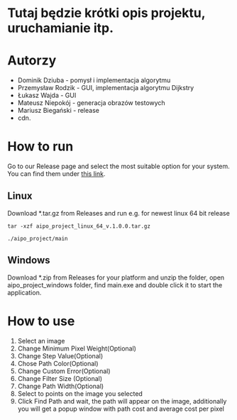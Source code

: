 # Tutaj będzie krótki opis projektu, uruchamianie itp.

# Autorzy
- Dominik Dziuba - pomysł i implementacja algorytmu
- Przemysław Rodzik - GUI, implementacja algorytmu Dijkstry
- Łukasz Wajda - GUI
- Mateusz Niepokój - generacja obrazów testowych
- Mariusz Biegański - release
- cdn.

# How to run
Go to our Release page and select the most suitable option for your system. You can find them under [this link](https://github.com/Dodzik/AiPO_project/releases/latest).
## Linux
Download *.tar.gz from Releases and run e.g. for newest linux 64 bit release
```
tar -xzf aipo_project_linux_64_v.1.0.0.tar.gz 
```
```
./aipo_project/main
```
## Windows
Download *.zip from Releases for your platform and unzip the folder, open aipo_project_windows folder, find main.exe and double click it to start the application.

# How to use
1. Select an image
2. Change Minimum Pixel Weight(Optional)
3. Change Step Value(Optional)
4. Chose Path Color(Optional)
5. Change Custom Error(Optional)
6. Change Filter Size (Optional)
7. Change Path Width(Optional)
8. Select to points on the image you selected
9. Click Find Path and wait, the path will appear on the image, additionally you will get a popup window with path cost and average cost per pixel
